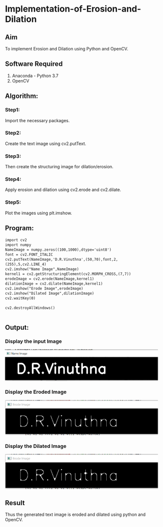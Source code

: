 # Implementation-of-Erosion-and-Dilation
## Aim
To implement Erosion and Dilation using Python and OpenCV.
## Software Required
1. Anaconda - Python 3.7
2. OpenCV
## Algorithm:
### Step1:

Import the necessary packages.

### Step2:

Create the text image using cv2.putText.

### Step3:

Then create the structuring image for dilation/erosion.

### Step4:

Apply erosion and dilation using cv2.erode and cv2.dilate.

### Step5:

Plot the images using plt.imshow.

 
## Program:

``` 
import cv2
import numpy
NameImage = numpy.zeros((100,1000),dtype='uint8')
font = cv2.FONT_ITALIC
cv2.putText(NameImage,'D.R.Vinuthna',(50,70),font,2,(255),5,cv2.LINE_4)
cv2.imshow("Name Image",NameImage)
kernel1 = cv2.getStructuringElement(cv2.MORPH_CROSS,(7,7))
erodeImage = cv2.erode(NameImage,kernel1)
dilationImage = cv2.dilate(NameImage,kernel1)
cv2.imshow("Erode Image",erodeImage)
cv2.imshow("Dilated Image",dilationImage)
cv2.waitKey(0)

cv2.destroyAllWindows()


```
## Output:

### Display the input Image

![output](https://github.com/VINUTHNA-2004/Implementation-of-Erosion-and-Dilation/blob/main/ex10-a.png?raw=true)


### Display the Eroded Image

![output](https://github.com/VINUTHNA-2004/Implementation-of-Erosion-and-Dilation/blob/main/ex10-b.png?raw=true)


### Display the Dilated Image

![output](https://github.com/VINUTHNA-2004/Implementation-of-Erosion-and-Dilation/blob/main/ex10-b.png?raw=true)

## Result
Thus the generated text image is eroded and dilated using python and OpenCV.
